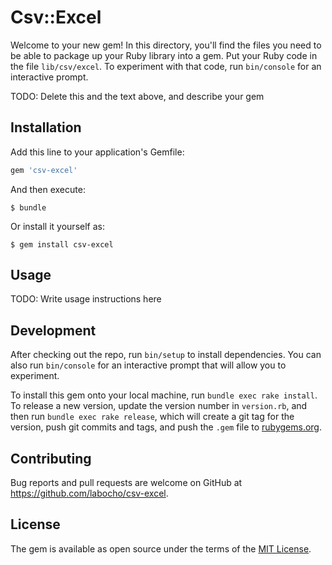 # Csv::Excel

Welcome to your new gem! In this directory, you'll find the files you need to be able to package up your Ruby library into a gem. Put your Ruby code in the file `lib/csv/excel`. To experiment with that code, run `bin/console` for an interactive prompt.

TODO: Delete this and the text above, and describe your gem

## Installation

Add this line to your application's Gemfile:

```ruby
gem 'csv-excel'
```

And then execute:

    $ bundle

Or install it yourself as:

    $ gem install csv-excel

## Usage

TODO: Write usage instructions here

## Development

After checking out the repo, run `bin/setup` to install dependencies. You can also run `bin/console` for an interactive prompt that will allow you to experiment.

To install this gem onto your local machine, run `bundle exec rake install`. To release a new version, update the version number in `version.rb`, and then run `bundle exec rake release`, which will create a git tag for the version, push git commits and tags, and push the `.gem` file to [rubygems.org](https://rubygems.org).

## Contributing

Bug reports and pull requests are welcome on GitHub at https://github.com/labocho/csv-excel.

## License

The gem is available as open source under the terms of the [MIT License](https://opensource.org/licenses/MIT).

